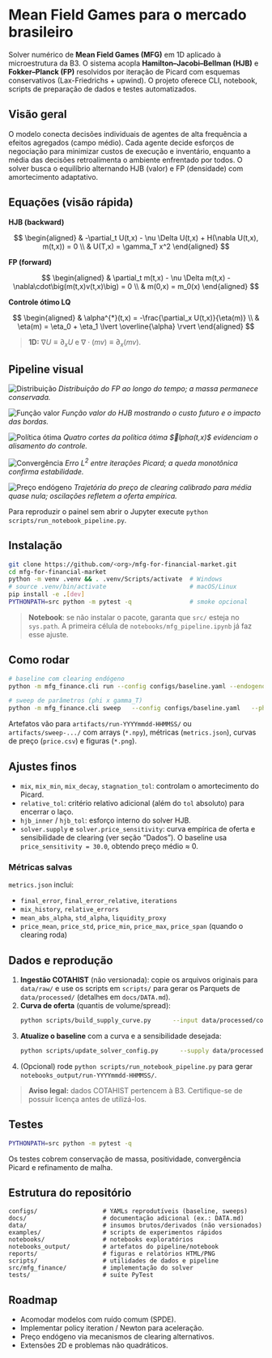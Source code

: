 # Mean Field Games para o mercado brasileiro
Solver numérico de **Mean Field Games (MFG)** em 1D aplicado à microestrutura da B3. O sistema acopla **Hamilton–Jacobi–Bellman (HJB)** e **Fokker–Planck (FP)** resolvidos por iteração de Picard com esquemas conservativos (Lax-Friedrichs + upwind). O projeto oferece CLI, notebook, scripts de preparação de dados e testes automatizados.

## Visão geral
O modelo conecta decisões individuais de agentes de alta frequência a efeitos agregados (campo médio). Cada agente decide esforços de negociação para minimizar custos de execução e inventário, enquanto a média das decisões retroalimenta o ambiente enfrentado por todos. O solver busca o equilíbrio alternando HJB (valor) e FP (densidade) com amortecimento adaptativo.

## Equações (visão rápida)

**HJB (backward)**

$$
\begin{aligned}
& -\partial_t U(t,x) - \nu \Delta U(t,x) + H(\nabla U(t,x), m(t,x)) = 0 \\
& U(T,x) = \gamma_T x^2
\end{aligned}
$$

**FP (forward)**

$$
\begin{aligned}
& \partial_t m(t,x) - \nu \Delta m(t,x) - \nabla\cdot\big(m(t,x)v(t,x)\big) = 0 \\
& m(0,x) = m_0(x)
\end{aligned}
$$

**Controle ótimo LQ**

$$
\begin{aligned}
& \alpha^{*}(t,x) = -\frac{\partial_x U(t,x)}{\eta(m)} \\
& \eta(m) = \eta_0 + \eta_1 \lvert \overline{\alpha} \rvert
\end{aligned}
$$

> **1D:** $\nabla U \equiv \partial_x U$ e $\nabla\cdot(mv)\equiv \partial_x(mv)$.

## Pipeline visual
![Distribuição](notebooks_output/run-20251020-005200/density_small.png)
*Distribuição do FP ao longo do tempo; a massa permanece conservada.*

![Função valor](notebooks_output/run-20251020-005200/value_function_small.png)
*Função valor do HJB mostrando o custo futuro e o impacto das bordas.*

![Política ótima](notebooks_output/run-20251020-005200/alpha_cuts_small.png)
*Quatro cortes da política ótima $lpha(t,x)$ evidenciam o alisamento do controle.*

![Convergência](notebooks_output/run-20251020-005200/convergence_small.png)
*Erro $L^2$ entre iterações Picard; a queda monotônica confirma estabilidade.*

![Preço endógeno](notebooks_output/run-20251020-005200/price_small.png)
*Trajetória do preço de clearing calibrado para média quase nula; oscilações refletem a oferta empírica.*

Para reproduzir o painel sem abrir o Jupyter execute `python scripts/run_notebook_pipeline.py`.

## Instalação
```bash
git clone https://github.com/<org>/mfg-for-financial-market.git
cd mfg-for-financial-market
python -m venv .venv && . .venv/Scripts/activate  # Windows
# source .venv/bin/activate                       # macOS/Linux
pip install -e .[dev]
PYTHONPATH=src python -m pytest -q                # smoke opcional
```
> **Notebook**: se não instalar o pacote, garanta que `src/` esteja no `sys.path`. A primeira célula de `notebooks/mfg_pipeline.ipynb` já faz esse ajuste.

## Como rodar
```bash
# baseline com clearing endógeno
python -m mfg_finance.cli run --config configs/baseline.yaml --endogenous-price

# sweep de parâmetros (phi x gamma_T)
python -m mfg_finance.cli sweep   --config configs/baseline.yaml   --phi 0.02,0.035359,0.05   --gamma_T 0.4,0.568862
```
Artefatos vão para `artifacts/run-YYYYmmdd-HHMMSS/` ou `artifacts/sweep-.../` com arrays (`*.npy`), métricas (`metrics.json`), curvas de preço (`price.csv`) e figuras (`*.png`).

## Ajustes finos
- `mix`, `mix_min`, `mix_decay`, `stagnation_tol`: controlam o amortecimento do Picard.
- `relative_tol`: critério relativo adicional (além do `tol` absoluto) para encerrar o laço.
- `hjb_inner` / `hjb_tol`: esforço interno do solver HJB.
- `solver.supply` e `solver.price_sensitivity`: curva empírica de oferta e sensibilidade de clearing (ver seção “Dados”). O baseline usa `price_sensitivity = 30.0`, obtendo preço médio ≈ 0.

### Métricas salvas
`metrics.json` inclui:
- `final_error`, `final_error_relative`, `iterations`
- `mix_history`, `relative_errors`
- `mean_abs_alpha`, `std_alpha`, `liquidity_proxy`
- `price_mean`, `price_std`, `price_min`, `price_max`, `price_span` (quando o clearing roda)

## Dados e reprodução
1. **Ingestão COTAHIST** (não versionada): copie os arquivos originais para `data/raw/` e use os scripts em `scripts/` para gerar os Parquets de `data/processed/` (detalhes em `docs/DATA.md`).
2. **Curva de oferta** (quantis de volume/spread):
   ```bash
   python scripts/build_supply_curve.py      --input data/processed/cotahist_equities_extended.parquet      --output data/processed/supply_curve.csv
   ```
3. **Atualize o baseline** com a curva e a sensibilidade desejada:
   ```bash
   python scripts/update_solver_config.py      --supply data/processed/supply_curve.csv      --config configs/baseline.yaml      --scale 5e-05      --price-sensitivity 30.0
   ```
4. (Opcional) rode `python scripts/run_notebook_pipeline.py` para gerar `notebooks_output/run-YYYYmmdd-HHMMSS/`.

> **Aviso legal:** dados COTAHIST pertencem à B3. Certifique-se de possuir licença antes de utilizá-los.

## Testes
```bash
PYTHONPATH=src python -m pytest -q
```
Os testes cobrem conservação de massa, positividade, convergência Picard e refinamento de malha.

## Estrutura do repositório
```
configs/                  # YAMLs reprodutíveis (baseline, sweeps)
docs/                     # documentação adicional (ex.: DATA.md)
data/                     # insumos brutos/derivados (não versionados)
examples/                 # scripts de experimentos rápidos
notebooks/                # notebooks exploratórios
notebooks_output/         # artefatos do pipeline/notebook
reports/                  # figuras e relatórios HTML/PNG
scripts/                  # utilidades de dados e pipeline
src/mfg_finance/          # implementação do solver
tests/                    # suíte PyTest
```

## Roadmap
- Acomodar modelos com ruído comum (SPDE).
- Implementar policy iteration / Newton para aceleração.
- Preço endógeno via mecanismos de clearing alternativos.
- Extensões 2D e problemas não quadráticos.

